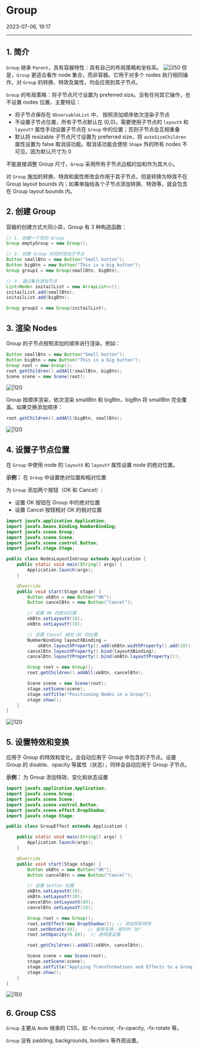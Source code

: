 # Group

2023-07-06, 19:17
****
## 1. 简介

`Group` 继承 `Parent`，具有容器特性：具有自己的布局策略和坐标系。
![|250](Pasted%20image%2020230706173058.png)
但是，`Group` 更适合看作 node 集合，而非容器。它用于对多个 nodes 执行相同操作，对 `Group` 的转换、特效及属性，均会应用到其子节点。

`Group` 的布局策略：将子节点尺寸设置为 preferred size。没有任何其它操作，也不设置 nodes 位置，主要特征：

- 将子节点保存在 `ObservableList` 中， 按照添加顺序依次渲染子节点
- 不设置子节点位置，所有子节点默认在 (0,0)。需要使用子节点的 `layoutX` 和 `layoutY` 属性手动设置子节点在 `Group` 中的位置；否则子节点会互相重叠
-  默认将 resizable 子节点尺寸设置为 preferred size，将 `autoSizeChildren` 属性设置为 false 取消该功能。取消该功能会使除 `Shape` 外的所有 nodes 不可见，因为默认尺寸为 0

不能直接调整 Group 尺寸，`Group` 采用所有子节点边框的加和作为其大小。

对 `Group` 施加的转换、特效和属性修改会作用于其子节点，但是转换为特效不在 Group layout bounds 内；如果单独给各个子节点添加转换、特效等，就会包含在 Group layout bounds 内。

## 2. 创建 Group

容器的创建方式大同小异，Group 有 3 种构造函数：

```java
// 1. 创建一个空的 Group
Group emptyGroup = new Group();

// 2. 创建 Group 时同时添加子节点
Button smallBtn = new Button("Small button");
Button bigBtn = new Button("This is a big button");
Group group1 = new Group(smallBtn, bigBtn);

// 3. 通过集合添加节点
List<Node> initailList = new ArrayList<>();
initailList.add(smallBtn);
initailList.add(bigBtn);

Group group2 = new Group(initailList);
```

## 3. 渲染 Nodes

Group 的子节点按照添加的顺序进行渲染。例如：

```java
Button smallBtn = new Button("Small button");
Button bigBtn = new Button("This is a big button");
Group root = new Group();
root.getChildren().addAll(smallBtn, bigBtn);
Scene scene = new Scene(root);
```

![|120](Pasted%20image%2020230706183329.png)

Group 按顺序渲染，依次渲染 smallBtn 和 bigBtn，bigBtn 将 smallBtn 完全覆盖。如果交换添加顺序：

```java
root.getChildren().addAll(bigBtn, smallBtn);
```

![|120](Pasted%20image%2020230706183617.png)

## 4. 设置子节点位置

在 `Group` 中使用 node 的 `layoutX` 和 `layoutY` 属性设置 node 的绝对位置。

**示例：** 在 `Group` 中设置绝对位置和相对位置

为 `Group` 添加两个按钮（OK 和 Cancel）:

- 设置 OK 按钮在 Group 中的绝对位置
- 设置 Cancel 按钮相对 OK 的相对位置

```java
import javafx.application.Application;
import javafx.beans.binding.NumberBinding;
import javafx.scene.Group;
import javafx.scene.Scene;
import javafx.scene.control.Button;
import javafx.stage.Stage;

public class NodesLayoutInGroup extends Application {
	public static void main(String[] args) {
		Application.launch(args);
	}

	@Override
	public void start(Stage stage) {
		Button okBtn = new Button("OK");
		Button cancelBtn = new Button("Cancel");

		// 设置 OK 的绝对位置
		okBtn.setLayoutX(10);
		okBtn.setLayoutY(10);

        // 设置 Cancel 相对 OK 的位置
		NumberBinding layoutXBinding = 
			okBtn.layoutXProperty().add(okBtn.widthProperty().add(10));
		cancelBtn.layoutXProperty().bind(layoutXBinding);
		cancelBtn.layoutYProperty().bind(okBtn.layoutYProperty());

		Group root = new Group();		
		root.getChildren().addAll(okBtn, cancelBtn);

		Scene scene = new Scene(root);
		stage.setScene(scene);
		stage.setTitle("Positioning Nodes in a Group");
		stage.show();
	}
}
```

![|120](Pasted%20image%2020230706190319.png)

## 5. 设置特效和变换

应用于 Group 的特效和变化，会自动应用于 Group 中包含的子节点。设置 Group 的 disable、opacity 等属性（状态），同样会自动应用于 Group 子节点。

**示例：** 为 Group 添加特效、变化和状态设置

```java
import javafx.application.Application;
import javafx.scene.Group;
import javafx.scene.Scene;
import javafx.scene.control.Button;
import javafx.scene.effect.DropShadow;
import javafx.stage.Stage;

public class GroupEffect extends Application {

    public static void main(String[] args) {
        Application.launch(args);
    }

    @Override
    public void start(Stage stage) {
        Button okBtn = new Button("OK");
        Button cancelBtn = new Button("Cancel");

        // 设置 button 位置
        okBtn.setLayoutX(10);
        okBtn.setLayoutY(10);
        cancelBtn.setLayoutX(80);
        cancelBtn.setLayoutY(10);

        Group root = new Group();
        root.setEffect(new DropShadow()); // 添加阴影特效
        root.setRotate(10);    // 旋转变换：顺时针 10°
        root.setOpacity(0.80);  // 透明度设置

        root.getChildren().addAll(okBtn, cancelBtn);

        Scene scene = new Scene(root);
        stage.setScene(scene);
        stage.setTitle("Applying Transformations and Effects to a Group");
        stage.show();
    }
}
```

![|150](Pasted%20image%2020230706191434.png)

## 6. Group CSS

`Group` 主要从 `Node` 继承的 CSS，如 -fx-cursor, -fx-opacity, -fx-rotate 等。

`Group` 没有 padding, backgrounds, borders 等外观设置。
